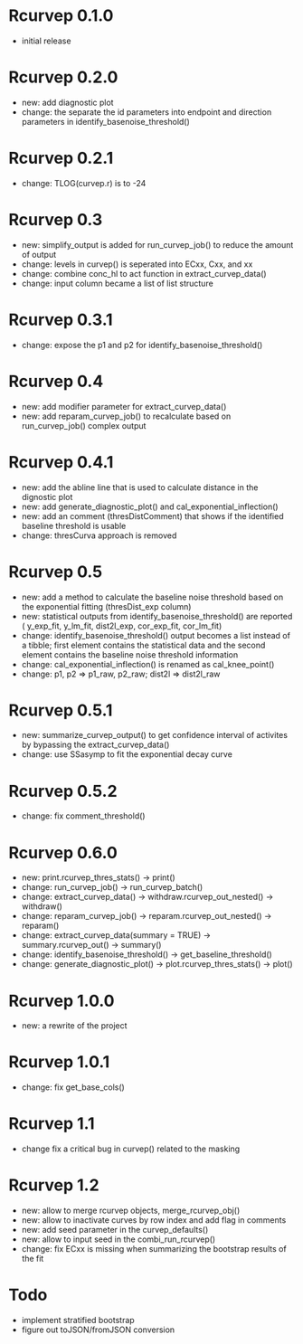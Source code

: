# Rcurvep 0.1.0

* initial release

# Rcurvep 0.2.0

* new: add diagnostic plot
* change: the separate the id parameters into endpoint and direction parameters in identify_basenoise_threshold()

# Rcurvep 0.2.1

* change: TLOG(curvep.r) is to -24

# Rcurvep 0.3

* new: simplify_output is added for run_curvep_job() to reduce the amount of output
* change: levels in curvep() is seperated into ECxx, Cxx, and xx
* change: combine conc_hl to act function in extract_curvep_data()
* change: input column became a list of list structure

# Rcurvep 0.3.1

* change: expose the p1 and p2 for identify_basenoise_threshold()

# Rcurvep 0.4
* new: add modifier parameter for extract_curvep_data()
* new: add reparam_curvep_job() to recalculate based on run_curvep_job() complex output

# Rcurvep 0.4.1
* new: add the abline line that is used to calculate distance in the dignostic plot
* new: add generate_diagnostic_plot() and cal_exponential_inflection()
* new: add an comment (thresDistComment) that shows if the identified baseline threshold is usable
* change: thresCurva approach is removed

# Rcurvep 0.5
* new: add a method to calculate the baseline noise threshold based on the exponential fitting (thresDist_exp column)
* new: statistical outputs from identify_basenoise_threshold() are reported ( y_exp_fit, y_lm_fit, dist2l_exp, cor_exp_fit, cor_lm_fit)
* change: identify_basenoise_threshold() output becomes a list instead of a tibble; first element contains the statistical data and the second element contains the baseline noise threshold information
* change: cal_exponential_inflection() is renamed as cal_knee_point()
* change: p1, p2 => p1_raw, p2_raw; dist2l => dist2l_raw

# Rcurvep 0.5.1
* new: summarize_curvep_output() to get confidence interval of activites by bypassing the extract_curvep_data()
* change: use SSasymp to fit the exponential decay curve

# Rcurvep 0.5.2
* change: fix comment_threshold()

# Rcurvep 0.6.0
* new: print.rcurvep_thres_stats() -> print()
* change: run_curvep_job() -> run_curvep_batch()
* change: extract_curvep_data() -> withdraw.rcurvep_out_nested() -> withdraw()
* change: reparam_curvep_job() -> reparam.rcurvep_out_nested() -> reparam()
* change: extract_curvep_data(summary = TRUE) -> summary.rcurvep_out() -> summary()
* change: identify_basenoise_threshold() -> get_baseline_threshold()
* change: generate_diagnostic_plot() -> plot.rcurvep_thres_stats() -> plot()

# Rcurvep 1.0.0
* new: a rewrite of the project

# Rcurvep 1.0.1
* change: fix get_base_cols()

# Rcurvep 1.1
* change fix a critical bug in curvep() related to the masking

# Rcurvep 1.2
* new: allow to merge rcurvep objects, merge_rcurvep_obj()
* new: allow to inactivate curves by row index and add flag in comments
* new: add seed parameter in the curvep_defaults()
* new: allow to input seed in the combi_run_rcurvep()
* change: fix ECxx is missing when summarizing the bootstrap results of the fit


# Todo
* implement stratified bootstrap
* figure out toJSON/fromJSON conversion


